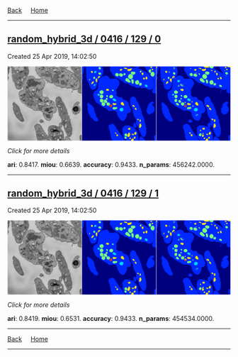
[Back](..)&nbsp;&nbsp;&nbsp;&nbsp;&nbsp;[Home](https://leapmanlab.github.io/snapshots)

---

<div class="summary"><a href="0"><h2>random_hybrid_3d / 0416 / 129 / 0</h2></a><p>Created 25 Apr 2019, 14:02:50
</p><a href="0"><img src="0/media/summary.png" align="center"></a><p>
<i>Click for more details</i>
</p></div>

**ari**: 0.8417. **miou**: 0.6639. **accuracy**: 0.9433. **n_params**: 456242.0000. 

---

<div class="summary"><a href="1"><h2>random_hybrid_3d / 0416 / 129 / 1</h2></a><p>Created 25 Apr 2019, 14:02:50
</p><a href="1"><img src="1/media/summary.png" align="center"></a><p>
<i>Click for more details</i>
</p></div>

**ari**: 0.8419. **miou**: 0.6531. **accuracy**: 0.9433. **n_params**: 454534.0000. 

---

[Back](..)&nbsp;&nbsp;&nbsp;&nbsp;&nbsp;[Home](https://leapmanlab.github.io/snapshots)

---